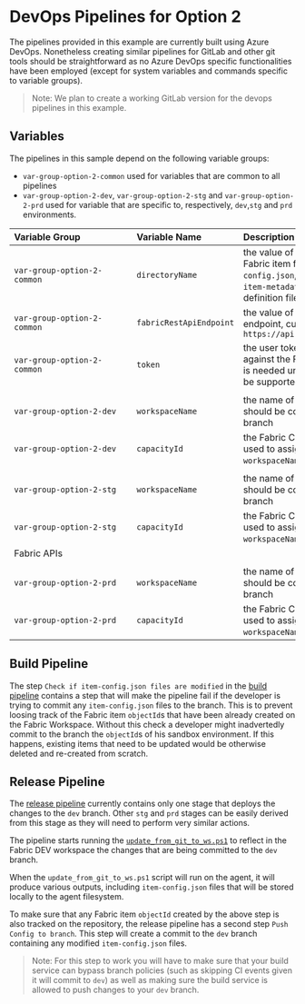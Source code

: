 # DevOps Pipelines for Option 2

The pipelines provided in this example are currently built using Azure DevOps. 
Nonetheless creating similar pipelines for GitLab and other git tools should be 
straightforward as no Azure DevOps specific functionalities have been employed (except 
for system variables and commands specific to variable groups).

> Note: We plan to create a working GitLab version for the devops pipelines in this example.

## Variables

The pipelines in this sample depend on the following variable groups:
- `var-group-option-2-common` used for variables that are common to all pipelines
- `var-group-option-2-dev`, `var-group-option-2-stg` and `var-group-option-2-prd` 
used for variable that are specific to, respectively, `dev`,`stg` and `prd` environments.

|<div style="width:200px">**Variable Group**</div>|**Variable Name**|**Description**|
|:---|:---|:---|
|`var-group-option-2-common`|`directoryName`| the value of the directory where Fabric item files (such as `item-config.json`, `item-definition.json`, `item-metadata.json`, and item specific definition files) will be stored|
|`var-group-option-2-common`|`fabricRestApiEndpoint`| the value of the Fabric REST API endpoint, currently `https://api.fabric.microsoft.com/v1`|
|`var-group-option-2-common`|`token`| the user token used to authenticate against the Fabric API endpoint. This is needed until Service Principals will be supported by the Fabric APIs|
||||
|`var-group-option-2-dev`|`workspaceName`| the name of the workspace that should be connected to the `dev` branch|
|`var-group-option-2-dev`|`capacityId`| the Fabric Capacity Id that will be used to assign the workspace `workspaceName` in case of creation|
||||
|`var-group-option-2-stg`|`workspaceName`| the name of the workspace that should be connected to the `stg` branch|
|`var-group-option-2-stg`|`capacityId`| the Fabric Capacity Id that will be used to assign the workspace `workspaceName` in case of creation|
Fabric APIs|
||||
|`var-group-option-2-prd`|`workspaceName`| the name of the workspace that should be connected to the `prd` branch|
|`var-group-option-2-prd`|`capacityId`| the Fabric Capacity Id that will be used to assign the workspace `workspaceName` in case of creation|


## Build Pipeline

The step `Check if item-config.json files are modified` in the [build pipeline](ci.yaml) 
contains a step that will make the pipeline fail if the developer is trying to commit any 
`item-config.json` files to the branch. This is to prevent loosing track of the Fabric 
item `objectId`s that have been already created on the Fabric Workspace. Without this 
check a developer might inadvertedly commit to the branch the `objectId`s of his sandbox 
environment. If this happens, existing items that need to be updated would be otherwise 
deleted and re-created from scratch.

## Release Pipeline

The [release pipeline](release_pipeline_option2.yml) currently contains only one stage 
that deploys the changes to the `dev` branch. Other `stg` and `prd` stages can be easily
derived from this stage as they will need to perform very similar actions.

The pipeline starts running the [`update_from_git_to_ws.ps1`](../../src/option_2/update_from_git_to_ws.ps1) 
to reflect in the Fabric DEV workspace the changes that are being committed to the 
`dev` branch.

When the `update_from_git_to_ws.ps1` script will run on the agent, it will produce 
various outputs, including `item-config.json` files that will be stored locally to the 
agent filesystem.

To make sure that any Fabric item `objectId` created by the above step is also tracked 
on the repository, the release pipeline has a second step `Push Config to branch`. This 
step will create a commit to the `dev` branch containing any modified `item-config.json` 
files. 
> Note: For this step to work you will have to make sure that your build 
service can bypass branch policies (such as skipping CI events given it will commit to 
`dev`) as well as making sure the build service is allowed to push changes to your `dev` 
branch.